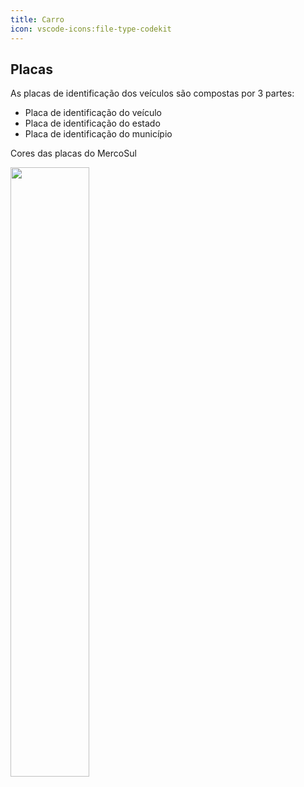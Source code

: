 ```yaml
---
title: Carro
icon: vscode-icons:file-type-codekit
---
```


## Placas

As placas de identificação dos veículos são compostas por 3 partes:

  * Placa de identificação do veículo
  * Placa de identificação do estado
  * Placa de identificação do município

Cores das placas do MercoSul

<img src="https://uploaddeimagens.com.br/images/004/286/058/original/mercosul.jpg?1672963222" width="50%">